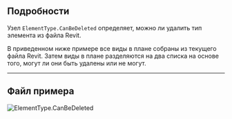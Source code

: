 ## Подробности
Узел `ElementType.CanBeDeleted` определяет, можно ли удалить тип элемента из файла Revit.

В приведенном ниже примере все виды в плане собраны из текущего файла Revit. Затем виды в плане разделяются на два списка на основе того, могут ли они быть удалены или не могут.
___
## Файл примера

![ElementType.CanBeDeleted](./Revit.Elements.ElementType.CanBeDeleted_img.jpg)

